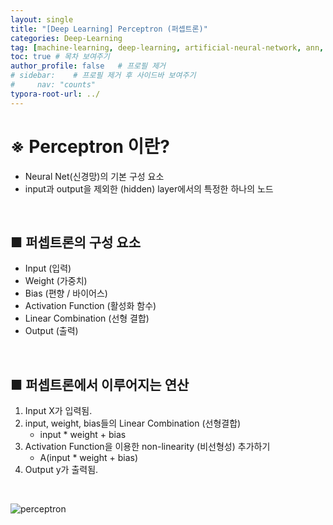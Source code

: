 ```yaml
---
layout: single
title: "[Deep Learning] Perceptron (퍼셉트론)"
categories: Deep-Learning
tag: [machine-learning, deep-learning, artificial-neural-network, ann, neural-network, perceptron]
toc: true # 목차 보여주기
author_profile: false   # 프로필 제거
# sidebar:    # 프로필 제거 후 사이드바 보여주기
#     nav: "counts"
typora-root-url: ../
---
```


# ※ Perceptron 이란?
- Neural Net(신경망)의 기본 구성 요소
- input과 output을 제외한 (hidden) layer에서의 특정한 하나의 노드

<br>

## ■ 퍼셉트론의 구성 요소
- Input (입력)
- Weight (가중치)
- Bias (편향 / 바이어스)
- Activation Function (활성화 함수)
- Linear Combination (선형 결합)
- Output (출력)

<br>

## ■ 퍼셉트론에서 이루어지는 연산
1. Input X가 입력됨.
2. input, weight, bias들의 Linear Combination (선형결합)
   - input * weight + bias
3. Activation Function을 이용한 non-linearity (비선형성) 추가하기
   - A(input * weight + bias)
4. Output y가 출력됨.

<br>

![perceptron]({{site.url}}/images/dl/perceptron/perceptron.jpg)

